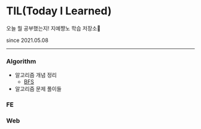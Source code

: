 # TIL(Today I Learned)
오늘 뭘 공부했는지! 지예쨩노 학습 저장소🎒

since 2021.05.08

<hr/>


### Algorithm
  - 알고리즘 개념 정리
    - [BFS](https://github.com/Choozii/TIL/blob/main/Algorithm/%EC%9D%B4%EA%B2%83%EC%9D%B4%EC%BD%94%EB%94%A9%ED%85%8C%EC%8A%A4%ED%8A%B8%EB%8B%A4/BFS.md)
  - 알고리즘 문제 풀이들
### FE
 
### Web
